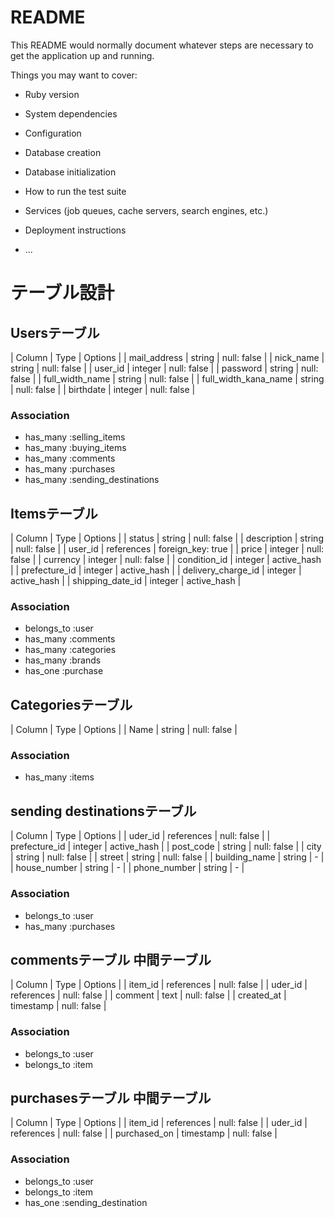 # README

This README would normally document whatever steps are necessary to get the
application up and running.

Things you may want to cover:

* Ruby version

* System dependencies

* Configuration

* Database creation

* Database initialization

* How to run the test suite

* Services (job queues, cache servers, search engines, etc.)

* Deployment instructions

* ...



# テーブル設計


## Usersテーブル
| Column               | Type    | Options     |
| mail_address         | string  | null: false |
| nick_name            | string  | null: false |
| user_id              | integer | null: false |
| password             | string  | null: false |
| full_width_name      | string  | null: false |
| full_width_kana_name | string  | null: false |
| birthdate            | integer | null: false |

### Association
- has_many :selling_items
- has_many :buying_items
- has_many :comments
- has_many :purchases
- has_many :sending_destinations


## Itemsテーブル
| Column             | Type       | Options           |
| status             | string     | null: false       |
| description        | string     | null: false       |
| user_id            | references | foreign_key: true |
| price              | integer    | null: false       |
| currency           | integer    | null: false       |
| condition_id       | integer    | active_hash       |
| prefecture_id      | integer    | active_hash       |
| delivery_charge_id | integer    | active_hash       |
| shipping_date_id   | integer    | active_hash       |

### Association
- belongs_to :user
- has_many   :comments
- has_many   :categories
- has_many   :brands
- has_one    :purchase


## Categoriesテーブル
| Column | Type       | Options     |
| Name   | string     | null: false |

### Association
- has_many :items


## sending destinationsテーブル 
| Column        | Type       | Options     |
| uder_id       | references | null: false |
| prefecture_id | integer    | active_hash |
| post_code     | string     | null: false |
| city          | string     | null: false |
| street        | string     | null: false |
| building_name | string     | -           |
| house_number  | string     | -           |
| phone_number  | string     | -           |

### Association
- belongs_to :user
- has_many   :purchases


## commentsテーブル 中間テーブル
| Column     | Type       | Options     |
| item_id    | references | null: false |
| uder_id    | references | null: false |
| comment    | text       | null: false |
| created_at | timestamp  | null: false |

### Association
- belongs_to :user
- belongs_to :item


## purchasesテーブル 中間テーブル
| Column       | Type       | Options     |
| item_id      | references | null: false |
| uder_id      | references | null: false |
| purchased_on | timestamp  | null: false |

### Association
- belongs_to :user
- belongs_to :item
- has_one    :sending_destination
